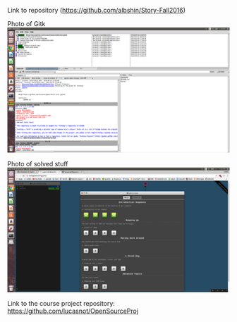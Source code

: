 Link to repository (https://github.com/albshin/Story-Fall2016)

Photo of Gitk ![lucasnot](gitk.png)

Photo of solved stuff ![lucasnot](branch.png)

Link to the course project repository: https://github.com/lucasnot/OpenSourceProj


